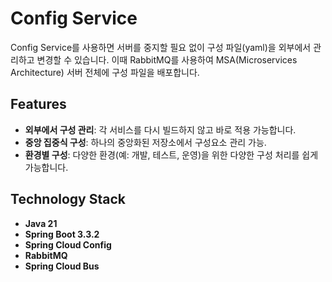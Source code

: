 # Config Service

Config Service를 사용하면 서버를 중지할 필요 없이 구성 파일(yaml)을 외부에서 관리하고 변경할 수 있습니다.
이때 RabbitMQ를 사용하여 MSA(Microservices Architecture) 서버 전체에 구성 파일을 배포합니다.

## Features
- **외부에서 구성 관리**: 각 서비스를 다시 빌드하지 않고 바로 적용 가능합니다.
- **중앙 집중식 구성**: 하나의 중앙화된 저장소에서 구성요소 관리 가능.
- **환경별 구성**: 다양한 환경(예: 개발, 테스트, 운영)을 위한 다양한 구성 처리를 쉽게 가능합니다.
 
## Technology Stack
- **Java 21**
- **Spring Boot 3.3.2**
- **Spring Cloud Config**
- **RabbitMQ**
- **Spring Cloud Bus**
